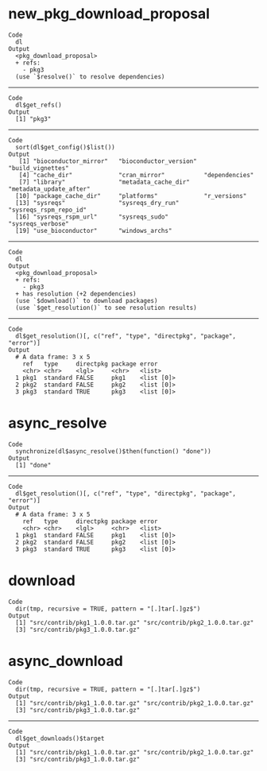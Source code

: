 # new_pkg_download_proposal

    Code
      dl
    Output
      <pkg_download_proposal>
      + refs:
        - pkg3
      (use `$resolve()` to resolve dependencies)

---

    Code
      dl$get_refs()
    Output
      [1] "pkg3"

---

    Code
      sort(dl$get_config()$list())
    Output
       [1] "bioconductor_mirror"   "bioconductor_version"  "build_vignettes"      
       [4] "cache_dir"             "cran_mirror"           "dependencies"         
       [7] "library"               "metadata_cache_dir"    "metadata_update_after"
      [10] "package_cache_dir"     "platforms"             "r_versions"           
      [13] "sysreqs"               "sysreqs_dry_run"       "sysreqs_rspm_repo_id" 
      [16] "sysreqs_rspm_url"      "sysreqs_sudo"          "sysreqs_verbose"      
      [19] "use_bioconductor"      "windows_archs"        

---

    Code
      dl
    Output
      <pkg_download_proposal>
      + refs:
        - pkg3
      + has resolution (+2 dependencies)
      (use `$download()` to download packages)
      (use `$get_resolution()` to see resolution results)

---

    Code
      dl$get_resolution()[, c("ref", "type", "directpkg", "package", "error")]
    Output
      # A data frame: 3 x 5
        ref   type     directpkg package error     
        <chr> <chr>    <lgl>     <chr>   <list>    
      1 pkg1  standard FALSE     pkg1    <list [0]>
      2 pkg2  standard FALSE     pkg2    <list [0]>
      3 pkg3  standard TRUE      pkg3    <list [0]>

# async_resolve

    Code
      synchronize(dl$async_resolve()$then(function() "done"))
    Output
      [1] "done"

---

    Code
      dl$get_resolution()[, c("ref", "type", "directpkg", "package", "error")]
    Output
      # A data frame: 3 x 5
        ref   type     directpkg package error     
        <chr> <chr>    <lgl>     <chr>   <list>    
      1 pkg1  standard FALSE     pkg1    <list [0]>
      2 pkg2  standard FALSE     pkg2    <list [0]>
      3 pkg3  standard TRUE      pkg3    <list [0]>

# download

    Code
      dir(tmp, recursive = TRUE, pattern = "[.]tar[.]gz$")
    Output
      [1] "src/contrib/pkg1_1.0.0.tar.gz" "src/contrib/pkg2_1.0.0.tar.gz"
      [3] "src/contrib/pkg3_1.0.0.tar.gz"

# async_download

    Code
      dir(tmp, recursive = TRUE, pattern = "[.]tar[.]gz$")
    Output
      [1] "src/contrib/pkg1_1.0.0.tar.gz" "src/contrib/pkg2_1.0.0.tar.gz"
      [3] "src/contrib/pkg3_1.0.0.tar.gz"

---

    Code
      dl$get_downloads()$target
    Output
      [1] "src/contrib/pkg1_1.0.0.tar.gz" "src/contrib/pkg2_1.0.0.tar.gz"
      [3] "src/contrib/pkg3_1.0.0.tar.gz"

